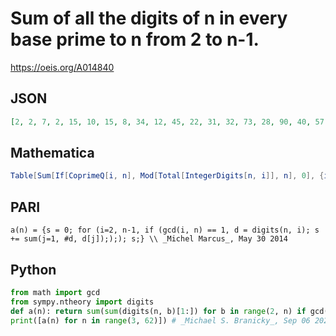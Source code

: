 # Sum of all the digits of n in every base prime to n from 2 to n\-1\.
https://oeis.org/A014840
## JSON
```JSON
[2, 2, 7, 2, 15, 10, 15, 8, 34, 12, 45, 22, 31, 32, 73, 28, 90, 40, 57, 50, 135, 46, 118, 74, 117, 70, 198, 58, 222, 120, 139, 122, 192, 92, 296, 152, 216, 136, 372, 112, 408, 202, 235, 208, 497, 176, 442, 224, 338, 260, 607, 202, 454, 276, 416, 330, 755, 194, 776]
```
## Mathematica
```Mathematica
Table[Sum[If[CoprimeQ[i, n], Mod[Total[IntegerDigits[n, i]], n], 0], {i, 2, n-1}], {n, 3, 61}] (* _Stefano Spezia_, Sep 06 2022 *)
```
## PARI
```PARI
a(n) = {s = 0; for (i=2, n-1, if (gcd(i, n) == 1, d = digits(n, i); s += sum(j=1, #d, d[j]););); s;} \\ _Michel Marcus_, May 30 2014
```
## Python
```Python
from math import gcd
from sympy.ntheory import digits
def a(n): return sum(sum(digits(n, b)[1:]) for b in range(2, n) if gcd(b, n) == 1)
print([a(n) for n in range(3, 62)]) # _Michael S. Branicky_, Sep 06 2022
```
